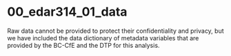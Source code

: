 # 00_edar314_01_data
Raw data cannot be provided to protect their confidentiality and privacy, but we have included the data dictionary of metadata variables that are provided by the BC-CfE and the DTP for this analysis.